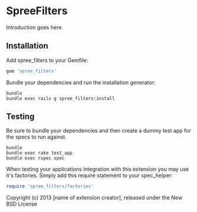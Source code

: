 SpreeFilters
============

Introduction goes here.

Installation
------------

Add spree_filters to your Gemfile:

```ruby
gem 'spree_filters'
```

Bundle your dependencies and run the installation generator:

```shell
bundle
bundle exec rails g spree_filters:install
```

Testing
-------

Be sure to bundle your dependencies and then create a dummy test app for the specs to run against.

```shell
bundle
bundle exec rake test_app
bundle exec rspec spec
```

When testing your applications integration with this extension you may use it's factories.
Simply add this require statement to your spec_helper:

```ruby
require 'spree_filters/factories'
```

Copyright (c) 2013 [name of extension creator], released under the New BSD License
